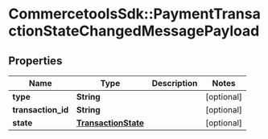 # CommercetoolsSdk::PaymentTransactionStateChangedMessagePayload

## Properties
Name | Type | Description | Notes
------------ | ------------- | ------------- | -------------
**type** | **String** |  | [optional] 
**transaction_id** | **String** |  | [optional] 
**state** | [**TransactionState**](TransactionState.md) |  | [optional] 

